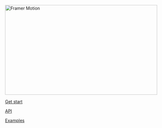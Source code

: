 <img src="https://user-images.githubusercontent.com/7850794/52069816-68bc0800-2577-11e9-9744-5c1cd873072d.png" alt="Framer Motion" width="500" height="295" />

[Get start](https://paper.dropbox.com/doc/Framer-Motion-Guide--AWnIVf~I2acCXemShLcAPLtBAg-zcHm65VufTLLDZm2mWabo)

[API](https://paper.dropbox.com/doc/Framer-Motion-API--AWlK2hBtUM4ZyCRsjNLKVc56Ag-QKtHod69TMbSzKzKEl4bU)

[Examples](https://codesandbox.io/s/8xj22v2mo2)
